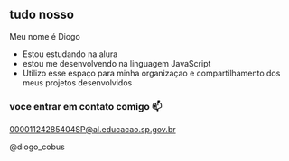 ## tudo nosso 

Meu nome é Diogo

- Estou estudando na alura 
- estou me desenvolvendo na linguagem JavaScript
- Utilizo esse espaço para minha organizaçao e compartilhamento dos meus projetos desenvolvidos

### voce entrar em contato comigo 📫

00001124285404SP@al.educacao.sp.gov.br

@diogo_cobus 
